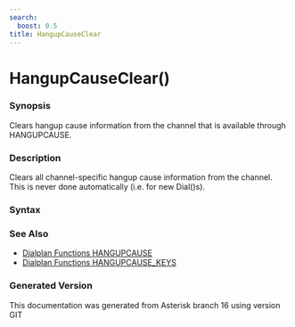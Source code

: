 ```yaml
---
search:
  boost: 0.5
title: HangupCauseClear
---
```


# HangupCauseClear()

### Synopsis

Clears hangup cause information from the channel that is available through HANGUPCAUSE.

### Description

Clears all channel-specific hangup cause information from the channel. This is never done automatically (i.e. for new Dial()s).<br>


### Syntax

### See Also

* [Dialplan Functions HANGUPCAUSE](/Asterisk_16_Documentation/API_Documentation/Dialplan_Functions/HANGUPCAUSE)
* [Dialplan Functions HANGUPCAUSE_KEYS](/Asterisk_16_Documentation/API_Documentation/Dialplan_Functions/HANGUPCAUSE_KEYS)


### Generated Version

This documentation was generated from Asterisk branch 16 using version GIT 